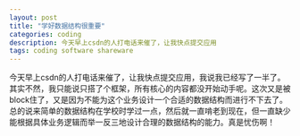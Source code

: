 ```yaml
---
layout: post
title: "学好数据结构很重要"
categories: coding
description: 今天早上csdn的人打电话来催了，让我快点提交应用
tags: coding software shareware
---
```

今天早上csdn的人打电话来催了，让我快点提交应用，我说我已经写了一半了。其实不然，我只能说只搭了个框架，所有核心的内容都没开始动手呢。这次又是被block住了，又是因为不能为这个业务设计一个合适的数据结构而进行不下去了。总的说来简单的数据结构在学校时学过一点，然后就一直啃老到现在，但一直缺少能根据具体业务逻辑而举一反三地设计合理的数据结构的能力。真是忧伤啊！
